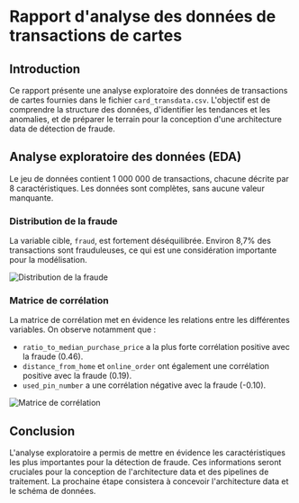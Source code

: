 # Rapport d'analyse des données de transactions de cartes

## Introduction

Ce rapport présente une analyse exploratoire des données de transactions de cartes fournies dans le fichier `card_transdata.csv`. L'objectif est de comprendre la structure des données, d'identifier les tendances et les anomalies, et de préparer le terrain pour la conception d'une architecture data de détection de fraude.

## Analyse exploratoire des données (EDA)

Le jeu de données contient 1 000 000 de transactions, chacune décrite par 8 caractéristiques. Les données sont complètes, sans aucune valeur manquante.

### Distribution de la fraude

La variable cible, `fraud`, est fortement déséquilibrée. Environ 8,7% des transactions sont frauduleuses, ce qui est une considération importante pour la modélisation.

![Distribution de la fraude](/home/ubuntu/fraud_distribution.png)

### Matrice de corrélation

La matrice de corrélation met en évidence les relations entre les différentes variables. On observe notamment que :

- `ratio_to_median_purchase_price` a la plus forte corrélation positive avec la fraude (0.46).
- `distance_from_home` et `online_order` ont également une corrélation positive avec la fraude (0.19).
- `used_pin_number` a une corrélation négative avec la fraude (-0.10).

![Matrice de corrélation](/home/ubuntu/correlation_matrix.png)

## Conclusion

L'analyse exploratoire a permis de mettre en évidence les caractéristiques les plus importantes pour la détection de fraude. Ces informations seront cruciales pour la conception de l'architecture data et des pipelines de traitement. La prochaine étape consistera à concevoir l'architecture data et le schéma de données.


